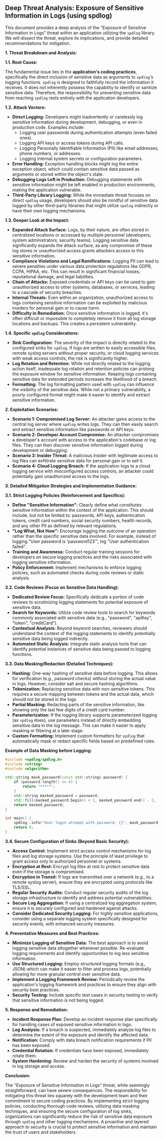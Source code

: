 ## Deep Threat Analysis: Exposure of Sensitive Information in Logs (using spdlog)

This document provides a deep analysis of the "Exposure of Sensitive Information in Logs" threat within an application utilizing the `spdlog` library. We will dissect the threat, explore its implications, and provide detailed recommendations for mitigation.

**1. Threat Breakdown and Analysis:**

**1.1. Root Cause:**

The fundamental issue lies in the **application's coding practices**, specifically the direct inclusion of sensitive data as arguments to `spdlog`'s logging functions. `spdlog` is designed to faithfully record the information it receives. It does not inherently possess the capability to identify or sanitize sensitive data. Therefore, the responsibility for preventing sensitive data from reaching `spdlog` rests entirely with the application developers.

**1.2. Attack Vectors:**

* **Direct Logging:** Developers might inadvertently or carelessly log sensitive information during development, debugging, or even in production code. Examples include:
    * Logging user passwords during authentication attempts (even failed ones).
    * Logging API keys or access tokens during API calls.
    * Logging Personally Identifiable Information (PII) like email addresses, phone numbers, or addresses.
    * Logging internal system secrets or configuration parameters.
* **Error Handling:**  Exception handling blocks might log the entire exception object, which could contain sensitive data passed as arguments or stored within the object's state.
* **Debugging Logs Left in Production:** Debugging statements with sensitive information might be left enabled in production environments, making the application vulnerable.
* **Third-Party Library Logging:** While the immediate threat focuses on direct `spdlog` usage, developers should also be mindful of sensitive data logged by other third-party libraries that might utilize `spdlog` indirectly or have their own logging mechanisms.

**1.3. Deeper Look at the Impact:**

* **Expanded Attack Surface:** Logs, by their nature, are often stored in centralized locations or accessed by multiple personnel (developers, system administrators, security teams). Logging sensitive data significantly expands the attack surface, as any compromise of these log stores or unauthorized access grants attackers access to this sensitive information.
* **Compliance Violations and Legal Ramifications:** Logging PII can lead to severe penalties under various data protection regulations like GDPR, CCPA, HIPAA, etc. This can result in significant financial losses, reputational damage, and legal liabilities.
* **Chain of Attacks:** Exposed credentials or API keys can be used to gain unauthorized access to other systems, databases, or services, leading to a cascade of security breaches.
* **Internal Threats:**  Even within an organization, unauthorized access to logs containing sensitive information can be exploited by malicious insiders for personal gain or to cause harm.
* **Difficulty in Remediation:** Once sensitive information is logged, it's often difficult or impossible to completely remove it from all log storage locations and backups. This creates a persistent vulnerability.

**1.4. Specific `spdlog` Considerations:**

* **Sink Configuration:** The severity of the impact is directly related to the configured sinks for `spdlog`. If logs are written to easily accessible files, remote syslog servers without proper security, or cloud logging services with weak access controls, the risk is significantly higher.
* **Log Rotation and Retention:**  While not directly related to the logging action itself, inadequate log rotation and retention policies can prolong the exposure window for sensitive information. Keeping logs containing sensitive data for extended periods increases the likelihood of a breach.
* **Formatting:**  The log formatting pattern used with `spdlog` can influence the visibility of the sensitive data. While not a primary vulnerability, a poorly configured format might make it easier to identify and extract sensitive information.

**2. Exploitation Scenarios:**

* **Scenario 1: Compromised Log Server:** An attacker gains access to the central log server where `spdlog` writes logs. They can then easily search and extract sensitive information like passwords or API keys.
* **Scenario 2: Developer Account Compromise:** An attacker compromises a developer's account with access to the application's codebase or log files. They can then discover sensitive information logged during development or debugging.
* **Scenario 3: Insider Threat:** A malicious insider with legitimate access to log files can exfiltrate sensitive data for personal gain or to sell it.
* **Scenario 4: Cloud Logging Breach:** If the application logs to a cloud logging service with misconfigured access controls, an attacker could potentially gain unauthorized access to the logs.

**3. Detailed Mitigation Strategies and Implementation Guidance:**

**3.1. Strict Logging Policies (Reinforcement and Specifics):**

* **Define "Sensitive Information":**  Clearly define what constitutes sensitive information within the context of the application. This should include, but not be limited to: passwords, API keys, authentication tokens, credit card numbers, social security numbers, health records, and any other PII as defined by relevant regulations.
* **"Log What, Not How":**  Encourage logging the *outcome* of an operation rather than the specific sensitive data involved. For example, instead of logging "User password is 'password123'", log "User authentication failed".
* **Training and Awareness:** Conduct regular training sessions for developers on secure logging practices and the risks associated with logging sensitive information.
* **Policy Enforcement:** Implement mechanisms to enforce logging policies, such as automated checks during code reviews or static analysis.

**3.2. Code Reviews (Focus on Sensitive Data Handling):**

* **Dedicated Review Focus:**  Specifically dedicate a portion of code reviews to scrutinizing logging statements for potential exposure of sensitive data.
* **Search for Keywords:**  Utilize code review tools to search for keywords commonly associated with sensitive data (e.g., "password", "apiKey", "token", "creditCard").
* **Contextual Analysis:**  Beyond keyword searches, reviewers should understand the context of the logging statements to identify potentially sensitive data being logged indirectly.
* **Automated Static Analysis:** Integrate static analysis tools that can identify potential instances of sensitive data being passed to logging functions.

**3.3. Data Masking/Redaction (Detailed Techniques):**

* **Hashing:**  One-way hashing of sensitive data before logging. This allows for verification (e.g., password checks) without storing the actual value in logs. However, consider salt and secure hashing algorithms.
* **Tokenization:** Replacing sensitive data with non-sensitive tokens. This requires a secure mapping between tokens and the actual data, which should not be stored in the logs.
* **Partial Masking:** Redacting parts of the sensitive information, like showing only the last few digits of a credit card number.
* **Parameterization:**  If the logging library supports parameterized logging (as `spdlog` does), use parameters instead of directly embedding sensitive data in the log message. This can make it easier to apply masking or filtering at a later stage.
* **Custom Formatting:** Implement custom formatters for `spdlog` that automatically mask or redact specific fields based on predefined rules.

**Example of Data Masking before Logging:**

```c++
#include <spdlog/spdlog.h>
#include <string>
#include <algorithm>

std::string mask_password(const std::string& password) {
    if (password.length() <= 4) {
        return "*****";
    }
    std::string masked_password = password;
    std::fill(masked_password.begin() + 2, masked_password.end() - 2, '*');
    return masked_password;
}

int main() {
    spdlog::info("User login attempt with password: {}", mask_password("MySecretPassword"));
    return 0;
}
```

**3.4. Secure Configuration of Sinks (Beyond Basic Security):**

* **Access Control:** Implement strict access control mechanisms for log files and log storage systems. Use the principle of least privilege to grant access only to authorized personnel or systems.
* **Encryption at Rest:** Encrypt log files at rest to protect sensitive data even if the storage is compromised.
* **Encryption in Transit:** If logs are transmitted over a network (e.g., to a remote syslog server), ensure they are encrypted using protocols like TLS/SSL.
* **Regular Security Audits:** Conduct regular security audits of the log storage infrastructure to identify and address potential vulnerabilities.
* **Secure Log Aggregation:** If using a centralized log aggregation system, ensure it is securely configured and hardened against attacks.
* **Consider Dedicated Security Logging:** For highly sensitive applications, consider using a separate logging system specifically designed for security events, with enhanced security measures.

**4. Preventative Measures and Best Practices:**

* **Minimize Logging of Sensitive Data:**  The best approach is to avoid logging sensitive data altogether whenever possible. Re-evaluate logging requirements and identify opportunities to log less sensitive information.
* **Use Structured Logging:** Employ structured logging formats (e.g., JSON) which can make it easier to filter and process logs, potentially allowing for more granular control over sensitive data.
* **Implement a Logging Framework Review:** Periodically review the application's logging framework and practices to ensure they align with security best practices.
* **Security Testing:** Include specific test cases in security testing to verify that sensitive information is not being logged.

**5. Response and Remediation:**

* **Incident Response Plan:** Develop an incident response plan specifically for handling cases of exposed sensitive information in logs.
* **Log Analysis:** If a breach is suspected, immediately analyze log files to determine the extent of the exposure and identify the affected data.
* **Notification:**  Comply with data breach notification requirements if PII has been exposed.
* **Credential Rotation:** If credentials have been exposed, immediately rotate them.
* **System Hardening:** Review and harden the security of systems involved in log storage and access.

**Conclusion:**

The "Exposure of Sensitive Information in Logs" threat, while seemingly straightforward, can have severe consequences. The responsibility for mitigating this threat lies squarely with the development team and their commitment to secure coding practices. By implementing strict logging policies, conducting thorough code reviews, utilizing data masking techniques, and ensuring the secure configuration of log sinks, organizations can significantly reduce the risk of sensitive data exposure through `spdlog` and other logging mechanisms. A proactive and layered approach to security is crucial to protect sensitive information and maintain the trust of users and stakeholders.
